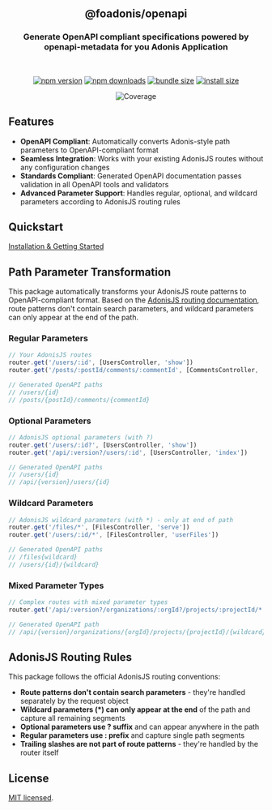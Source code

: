 <div align="center">
<br/>

## @foadonis/openapi

### Generate OpenAPI compliant specifications powered by openapi-metadata for you Adonis Application

<br/>
</div>

<div align="center">

<!-- automd:badges color="brightgreen" license name="@foadonis/openapi" bundlephobia packagephobia -->

[![npm version](https://img.shields.io/npm/v/@foadonis/openapi?color=brightgreen)](https://npmjs.com/package/@foadonis/openapi)
[![npm downloads](https://img.shields.io/npm/dm/@foadonis/openapi?color=brightgreen)](https://npm.chart.dev/@foadonis/openapi)
[![bundle size](https://img.shields.io/bundlephobia/minzip/@foadonis/openapi?color=brightgreen)](https://bundlephobia.com/package/@foadonis/openapi)
[![install size](https://badgen.net/packagephobia/install/@foadonis/openapi?color=brightgreen)](https://packagephobia.com/result?p=@foadonis/openapi)

<!-- /automd -->

<!-- automd:coverage -->

![Coverage](https://img.shields.io/badge/coverage-70%25-orange)

<!-- /automd -->

</div>

## Features

- **OpenAPI Compliant**: Automatically converts Adonis-style path parameters to OpenAPI-compliant format
- **Seamless Integration**: Works with your existing AdonisJS routes without any configuration changes
- **Standards Compliant**: Generated OpenAPI documentation passes validation in all OpenAPI tools and validators
- **Advanced Parameter Support**: Handles regular, optional, and wildcard parameters according to AdonisJS routing rules

## Quickstart

[Installation & Getting Started](https://friendsofadonis.com/docs/openapi/getting-started)

## Path Parameter Transformation

This package automatically transforms your AdonisJS route patterns to OpenAPI-compliant format. Based on the [AdonisJS routing documentation](https://docs.adonisjs.com/guides/basics/routing), route patterns don't contain search parameters, and wildcard parameters can only appear at the end of the path.

### Regular Parameters
```typescript
// Your AdonisJS routes
router.get('/users/:id', [UsersController, 'show'])
router.get('/posts/:postId/comments/:commentId', [CommentsController, 'index'])

// Generated OpenAPI paths
// /users/{id}
// /posts/{postId}/comments/{commentId}
```

### Optional Parameters
```typescript
// AdonisJS optional parameters (with ?)
router.get('/users/:id?', [UsersController, 'show'])
router.get('/api/:version?/users/:id', [UsersController, 'index'])

// Generated OpenAPI paths
// /users/{id}
// /api/{version}/users/{id}
```

### Wildcard Parameters
```typescript
// AdonisJS wildcard parameters (with *) - only at end of path
router.get('/files/*', [FilesController, 'serve'])
router.get('/users/:id/*', [FilesController, 'userFiles'])

// Generated OpenAPI paths
// /files{wildcard}
// /users/{id}/{wildcard}
```

### Mixed Parameter Types
```typescript
// Complex routes with mixed parameter types
router.get('/api/:version?/organizations/:orgId?/projects/:projectId/*', [ProjectsController, 'files'])

// Generated OpenAPI path
// /api/{version}/organizations/{orgId}/projects/{projectId}/{wildcard}
```

## AdonisJS Routing Rules

This package follows the official AdonisJS routing conventions:

- **Route patterns don't contain search parameters** - they're handled separately by the request object
- **Wildcard parameters (*) can only appear at the end** of the path and capture all remaining segments
- **Optional parameters use ? suffix** and can appear anywhere in the path
- **Regular parameters use : prefix** and capture single path segments
- **Trailing slashes are not part of route patterns** - they're handled by the router itself

## License

[MIT licensed](LICENSE.md).
